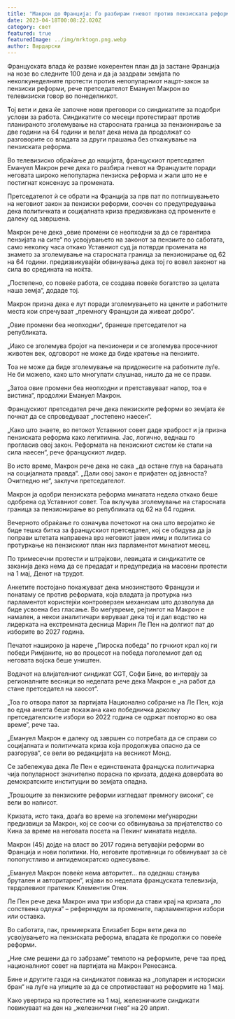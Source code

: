 ```yaml
---
title: "Макрон до Франција: Го разбирам гневот против пензиската реформа"
date: 2023-04-18T00:08:22.020Z
category: свет
featured: true
featuredImage: ../img/mrktogn.png.webp
author: Вардарски
---
```


Француската влада ќе развие кохерентен план да ја застане Франција на нозе во следните 100 дена и да ја заздрави земјата по неколкунеделните протести против непопуларниот нацрт-закон за пензиски реформи, рече претседателот Емануел Макрон во телевизиски говор во понеделникот.

Тој вети и дека ќе започне нови преговори со синдикатите за подобри услови за работа. Синдикатите со месеци протестираат против планираното зголемување на старосната граница за пензионирање за две години на 64 години и велат дека нема да продолжат со разговорите со владата за други прашања без откажување на пензиската реформа.

Во телевизиско обраќање до нацијата, францускиот претседател Емануел Макрон рече дека го разбира гневот на Французите поради неговата широко непопуларна пензиска реформа и жали што не е постигнат консензус за промената.

Претседателот ѝ се обрати на Франција за прв пат по потпишувањето на неговиот закон за пензиски реформи, соочен со предупредувања дека политичката и социјалната криза предизвикана од промените е далеку од завршена.

Макрон рече дека „овие промени се неопходни за да се гарантира пензијата на сите“ по усвојувањето на законот за пензиите во саботата, само неколку часа откако Уставниот суд ја потврди промената на знамето за зголемување на старосната граница за пензионирање од 62 на 64 години. предизвикувајќи обвинувања дека тој го вовел законот на сила во средината на ноќта.

„Постепено, со повеќе работа, се создава повеќе богатство за целата наша земја“, додаде тој.

Макрон призна дека е лут поради зголемувањето на цените и работните места кои спречуваат „премногу Французи да живеат добро“.

„Овие промени беа неопходни“, бранеше претседателот на републиката.

„Иако се зголемува бројот на пензионери и се зголемува просечниот животен век, одговорот не може да биде кратење на пензиите.

Тоа не може да биде зголемување на придонесите на работните луѓе. Не би можело, како што многупати слушнав, ништо да не се прави.

„Затоа овие промени беа неопходни и претставуваат напор, тоа е вистина“, продолжи Емануел Макрон.

Францускиот претседател рече дека пензиските реформи во земјата ќе почнат да се спроведуваат „постепено наесен“.

„Како што знаете, во петокот Уставниот совет даде храброст и ја призна пензиската реформа како легитимна. Јас, логично, веднаш го прогласив овој закон. Реформата на пензискиот систем ќе стапи на сила наесен“, рече францускиот лидер.

Во исто време, Макрон рече дека не сака „да остане глув на барањата на социјалната правда“. „Дали овој закон е прифатен од јавноста? Очигледно не“, заклучи претседателот.

Макрон ја одобри пензиската реформа минатата недела откако беше одобрена од Уставниот совет. Тоа вклучува зголемување на старосната граница за пензионирање во републиката од 62 на 64 години.

Вечерното обраќање го означува почетокот на она што веројатно ќе биде тешка битка за францускиот претседател, кој се обидува да ја поправи штетата направена врз неговиот јавен имиџ и политика со протуркање на пензискиот план низ парламентот минатиот месец.

По тримесечни протести и штрајкови, левицата и синдикатите се заканија дека нема да се предадат и предупредија на масовни протести на 1 мај, Денот на трудот.

Анкетите постојано покажуваат дека мнозинството Французи и понатаму се против реформата, која владата ја протурка низ парламентот користејќи контроверзен механизам што дозволува да биде усвоена без гласање.
Во меѓувреме, рејтингот на Макрон е намален, а некои аналитичари веруваат дека тој и дал водство на лидерката на екстремната десница Марин Ле Пен на долгиот пат до изборите во 2027 година.

Печатот нашироко ја нарече „Пироска победа“ по грчкиот крал кој ги победи Римјаните, но во процесот на победа поголемиот дел од неговата војска беше уништен.

Водачот на влијателниот синдикат CGT, Софи Бине, во интервју за регионалните весници во неделата рече дека Макрон е „на работ да стане претседател на хаосот“.

„Тоа го отвора патот за партијата Национално собрание на Ле Пен, која во една анкета беше покажана како победничка доколку претседателските избори во 2022 година се одржат повторно во ова време“, рече таа.

„Емануел Макрон е далеку од завршен со потребата да се справи со социјалната и политичката криза која продолжува опасно да се разгорува“, се вели во редакцијата на весникот Монд.

Се забележува дека Ле Пен е единствената француска политичарка чија популарност значително порасна по кризата, додека довербата во демократските институции во земјата опадна.

„Трошоците за пензиските реформи изгледаат премногу високи“, се вели во написот.

Кризата, исто така, доаѓа во време на зголемени меѓународни предизвици за Макрон, кој се соочи со обвинувања за пријателство со Кина за време на неговата посета на Пекинг минатата недела.

Макрон (45) дојде на власт во 2017 година ветувајќи реформи во Франција и нови политики. Но, неговите противници го обвинуваат за сè попопустливо и антидемократско однесување.

„Емануел Макрон повеќе нема авторитет... па одеднаш станува брутален и авторитарен“, изјави во неделата француската телевизија, тврдолевиот пратеник Клементин Отен.

Ле Пен рече дека Макрон има три избори да стави крај на кризата „по сопствена одлука“ – референдум за промените, парламентарни избори или оставка.

Во саботата, пак, премиерката Елизабет Борн вети дека по усвојувањето на пензиската реформа, владата ќе продолжи со повеќе реформи.

„Ние сме решени да го забрзаме“ темпото на реформите, рече таа пред националниот совет на партијата на Макрон Ренесанса.

Бине и другите газди на синдикатот повикаа на „популарен и историски бран“ на луѓе на улиците за да се спротивстават на реформите на 1 мај.

Како увертира на протестите на 1 мај, железничките синдикати повикуваат на ден на „железнички гнев“ на 20 април.
